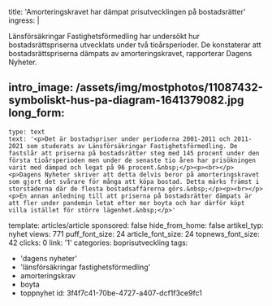 title: 'Amorteringskravet har dämpat prisutvecklingen på bostadsrätter'
ingress: |
  <p>Länsförsäkringar Fastighetsförmedling har undersökt hur bostadsrättspriserna utvecklats under två tioårsperioder. De konstaterar att bostadsrättspriserna dämpats av amorteringskravet, rapporterar Dagens Nyheter.
  </p>
  
intro_image: /assets/img/mostphotos/11087432-symboliskt-hus-pa-diagram-1641379082.jpg
long_form:
  -
    type: text
    text: '<p>Det är bostadspriser under perioderna 2001-2011 och 2011-2021 som studerats av Länsförsäkringar Fastighetsförmedling. De fastslår att priserna på bostadsrätter steg med 145 procent under den första tioårsperioden men under de senaste tio åren har prisökningen varit med dämpad och legat på 96 procent.&nbsp;</p><p><br></p><p>Dagens Nyheter skriver att detta delvis beror på amorteringskravet som gjort det svårare för många att köpa bostad. Detta märks främst i storstäderna där de flesta bostadsaffärerna görs.&nbsp;</p><p><br></p><p>En annan anledning till att priserna på bostadsrätter dämpats är att fler under pandemin letat efter mer boyta och har därför köpt villa istället för större lägenhet.&nbsp;</p>'
template: articles/article
sponsored: false
hide_from_home: false
artikel_typ: nyhet
views: 771
puff_font_size: 24
article_font_size: 24
topnews_font_size: 42
clicks: 0
link: '1'
categories: boprisutveckling
tags:
  - 'dagens nyheter'
  - 'länsförsäkringar fastighetsförmedling'
  - amorteringskrav
  - boyta
  - toppnyhet
id: 3f4f7c41-70be-4727-a407-dcf1f3ce9fc1
